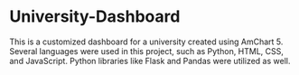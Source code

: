 # University-Dashboard
This is a customized dashboard for a university created using AmChart 5. Several languages were used in this project, such as Python, HTML, CSS, and JavaScript. Python libraries like Flask and Pandas were utilized as well.
